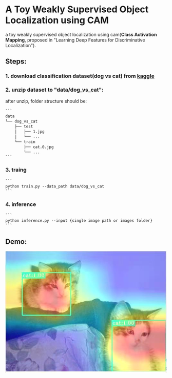 # A Toy Weakly Supervised Object Localization using CAM

a toy weakly supervised object localization using cam(**Class Activation Mapping**, proposed in "Learning Deep Features for Discriminative Localization").

## Steps:

### 1. download classification dataset(dog vs cat) from [kaggle](https://www.kaggle.com/competitions/dogs-vs-cats/data?select=train.zip)

### 2. unzip dataset to "data/dog_vs_cat":

after unzip, folder structure should be:

````
```
data
└── dog_vs_cat
    ├── test
    │   ├── 1.jpg
    │   └── ...
    └── train
        ├── cat.0.jpg
        └── ...
```
````

### 3. traing

````
```
python train.py --data_path data/dog_vs_cat
```
````

### 4. inference

````
```
python inference.py --input {single image path or images folder}
```
````

## Demo:

![demo](demo.png)
